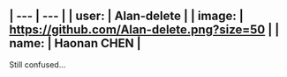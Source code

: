 
| --- | --- |
| user: | Alan-delete |
| image: | https://github.com/Alan-delete.png?size=50 |
| name: | Haonan CHEN |
---
Still confused...
